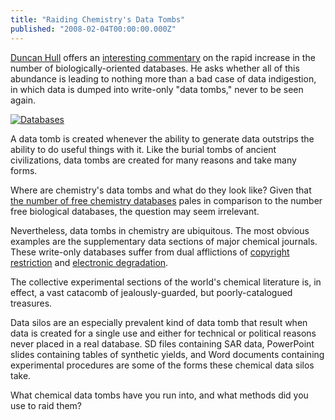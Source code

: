 ```yaml
---
title: "Raiding Chemistry's Data Tombs"
published: "2008-02-04T00:00:00.000Z"
---
```


[Duncan Hull](http://www.nodalpoint.org/blog/duncan) offers an [interesting commentary](http://www.nodalpoint.org/2008/01/18/one_thousand_databases_high_and_rising) on the rapid increase in the number of biologically-oriented databases. He asks whether all of this abundance is leading to nothing more than a bad case of data indigestion, in which data is dumped into write-only "data tombs," never to be seen again.

[![Databases](/images/posts/20080204/chart.png "Databases")](http://www.nodalpoint.org/2008/01/18/one_thousand_databases_high_and_rising)

A data tomb is created whenever the ability to generate data outstrips the ability to do useful things with it. Like the burial tombs of ancient civilizations, data tombs are created for many reasons and take many forms.

Where are chemistry's data tombs and what do they look like? Given that [the number of free chemistry databases](http://depth-first.com/articles/2007/01/24/thirty-two-free-chemistry-databases) pales in comparison to the number free biological databases, the question may seem irrelevant.

Nevertheless, data tombs in chemistry are ubiquitous. The most obvious examples are the supplementary data sections of major chemical journals. These write-only databases suffer from dual afflictions of [copyright restriction](http://pubs.acs.org/subscribe/journals/joceah/supmat/index.html) and [electronic degradation](http://depth-first.com/articles/2007/12/18/if-you-want-to-change-the-world-build-the-tool-first-part-1).

The collective experimental sections of the world's chemical literature is, in effect, a vast catacomb of jealously-guarded, but poorly-catalogued treasures.

Data silos are an especially prevalent kind of data tomb that result when data is created for a single use and either for technical or political reasons never placed in a real database. SD files containing SAR data, PowerPoint slides containing tables of synthetic yields, and Word documents containing experimental procedures are some of the forms these chemical data silos take.

What chemical data tombs have you run into, and what methods did you use to raid them?